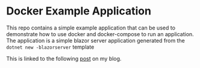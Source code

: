# Docker Example Application
This repo contains a simple example application that can be used to demonstrate how to use docker and docker-compose to run an application. The application is a simple blazor server application generated from the `dotnet new -blazorserver` template

This is linked to the following [post](https://www.dmcasaservice.dev/posts/DockerIntro/) on my blog.